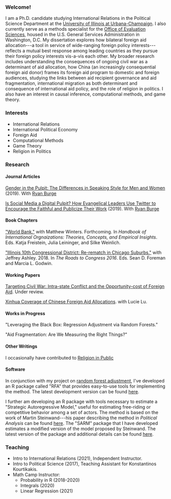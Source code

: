 ### Welcome!
I am a Ph.D. candidate studying International Relations in the Political Science Department at the [University of Illinois at Urbana-Champaign](https://pol.illinois.edu/). I also currently serve as a methods specialist for the [Office of Evaluation Sciences](https://oes.gsa.gov/team/miles-williams/), housed in the U.S. General Services Administration in Washington, D.C. My dissertation explores how bilateral foreign aid allocation---a tool in service of wide-ranging foreign policy interests---reflects a mutual best response among leading countries as they pursue their foreign policy interests vis-a-vis each other. My broader research includes understanding the consequences of ongoing civil war as a determinant of aid allocation, how China (an increasingly consequential foreign aid donor) frames its foreign aid program to domestic and foreign audiences, studying the links between aid recipient governance and aid fragmentation, international migration as both determinant and consequence of international aid policy, and the role of religion in politics. I also have an interest in causal inference, computational methods, and game theory.

### Interests

  - International Relations
  - International Political Economy
  - Foreign Aid
  - Computational Methods
  - Game Theory
  - Religion in Politics

### Research

#### Journal Articles
[Gender in the Pulpit: The Differences in Speaking Style for Men and Women](http://ryanburge.net/wp-content/uploads/2019/06/JCR_Burge_Williams.pdf) (2019). With [Ryan Burge](http://ryanburge.net/)

[Is Social Media a Digital Pulpit? How Evangelical Leaders Use Twitter to Encourage the Faithful and Publicize Their Work](https://brill.com/view/journals/rmdc/8/3/article-p309_309.xml) (2019). With [Ryan Burge](http://ryanburge.net/)

#### Book Chapters

["World Bank."](https://www.academia.edu/44436453/World_Bank) with Matthew Winters. Forthcoming. In *Handbook of International Orgnaizations: Theories, Concepts, and Empirical Insights*. Eds. Katja Freistein, Julia Leininger, and Silke Weinlich.

["Illinois 10th Congressional District: Re-rematch in Chicago Suburbs."](https://link.springer.com/chapter/10.1007/978-3-319-58094-4_9) with Jeffrey Ashley. 2018. In *The Roads to Congress 2016*. Eds. Sean D. Foreman and Marcia L. Godwin. 

#### Working Papers
[Targeting Civil War: Intra-state Conflict and the Opportunity-cost of Foreign Aid](https://drive.google.com/file/d/1VvXKWfRHNoniKIT_C5DphOv-fZqRrnGi/view?usp=sharing). Under review.

[Xinhua Coverage of Chinese Foreign Aid Allocations](https://github.com/milesdwilliams15/Xinhwuan-News-Coverage-and-Chinese-Aid-Allocation/blob/master/draft1.pdf). with Lucie Lu.


#### Works in Progress

"Leveraging the Black Box: Regression Adjustment via Random Forests."

"Aid Fragmentation: Are We Measuring the Right Things?"


#### Other Writings
I occasionally have contributed to [Religion in Public](https://religioninpublic.blog/)

#### Software
In conjunction with my project on [random forest adjustment](https://rpubs.com/milesdwilliams15/rfa-vignette), I've developed an R package called "RFA" that provides easy-to-use tools for implementing the method. The latest development version can be found [here](https://github.com/milesdwilliams15/RFA).

I further am developing an R package with tools necessary to estimate a "Strategic Autoregressive Model," useful for estimating free-riding or competitive behavior among a set of actors. The method is based on the work of Martin Steinwand---his paper describing the method in *Political Analysis* can be found [here](https://www.cambridge.org/core/journals/political-analysis/article/estimating-freeriding-behavior-the-stratam-model/0CBD6176E53848732CEC2C151A491212). The "SARM" package that I have developed estimates a modified version of the model proposed by Steinwand. The latest version of the package and additional details can be found [here](https://github.com/milesdwilliams15/SARM).

### Teaching

 - Intro to International Relations (2021), Independent Instructor.
 - Intro to Political Science (2017), Teaching Assistant for Konstantinos Kourtikakis.
 - Math Camp Instructor:
   - Probability in R (2018-2020)
   - Integrals (2020)
   - Linear Regression (2021)

